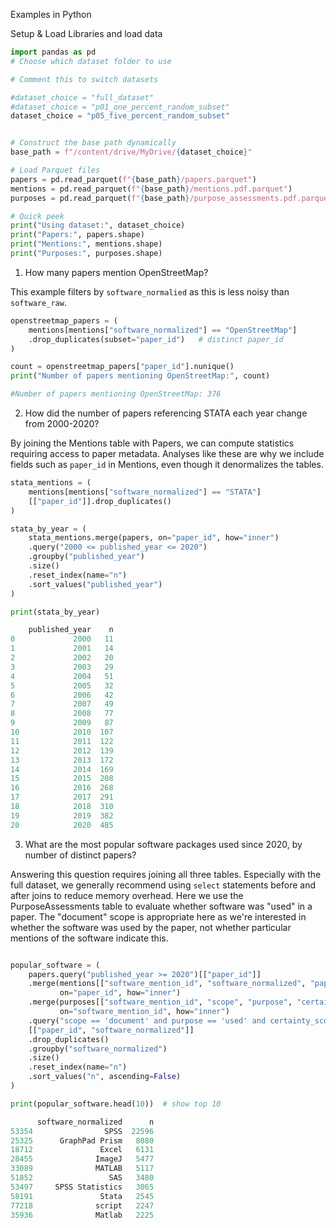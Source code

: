 Examples in Python

Setup & Load Libraries and load data

```Python
import pandas as pd
# Choose which dataset folder to use

# Comment this to switch datasets

#dataset_choice = "full_dataset"
#dataset_choice = "p01_one_percent_random_subset"
dataset_choice = "p05_five_percent_random_subset"


# Construct the base path dynamically
base_path = f"/content/drive/MyDrive/{dataset_choice}"

# Load Parquet files
papers = pd.read_parquet(f"{base_path}/papers.parquet")
mentions = pd.read_parquet(f"{base_path}/mentions.pdf.parquet")
purposes = pd.read_parquet(f"{base_path}/purpose_assessments.pdf.parquet")

# Quick peek
print("Using dataset:", dataset_choice)
print("Papers:", papers.shape)
print("Mentions:", mentions.shape)
print("Purposes:", purposes.shape)
```

1. How many papers mention OpenStreetMap?

This example filters by `software_normalied` as this is less noisy than `software_raw`.

```Python
openstreetmap_papers = (
    mentions[mentions["software_normalized"] == "OpenStreetMap"]
    .drop_duplicates(subset="paper_id")   # distinct paper_id
)

count = openstreetmap_papers["paper_id"].nunique()
print("Number of papers mentioning OpenStreetMap:", count)

#Number of papers mentioning OpenStreetMap: 376
```

2. How did the number of papers referencing STATA each year change from 2000-2020?

By joining the Mentions table with Papers, we can compute statistics requiring access to paper metadata. Analyses like these are why we include fields such as `paper_id` in Mentions, even though it denormalizes the tables.

```Python
stata_mentions = (
    mentions[mentions["software_normalized"] == "STATA"]
    [["paper_id"]].drop_duplicates()
)

stata_by_year = (
    stata_mentions.merge(papers, on="paper_id", how="inner")
    .query("2000 <= published_year <= 2020")
    .groupby("published_year")
    .size()
    .reset_index(name="n")
    .sort_values("published_year")
)

print(stata_by_year)

    published_year    n
0             2000   11
1             2001   14
2             2002   20
3             2003   29
4             2004   51
5             2005   32
6             2006   42
7             2007   49
8             2008   77
9             2009   87
10            2010  107
11            2011  122
12            2012  139
13            2013  172
14            2014  169
15            2015  208
16            2016  268
17            2017  291
18            2018  310
19            2019  382
20            2020  485

```

3. What are the most popular software packages used since 2020, by number of distinct papers?

Answering this question requires joining all three tables.
Especially with the full dataset, we generally recommend using `select` statements before and after joins to reduce memory overhead.
Here we use the PurposeAssessments table to evaluate whether software was "used" in a paper.
The "document" scope is appropriate here as we're interested in whether the software was used by the paper, not whether particular mentions of the software indicate this.

```Python

popular_software = (
    papers.query("published_year >= 2020")[["paper_id"]]
    .merge(mentions[["software_mention_id", "software_normalized", "paper_id"]],
           on="paper_id", how="inner")
    .merge(purposes[["software_mention_id", "scope", "purpose", "certainty_score"]],
           on="software_mention_id", how="inner")
    .query("scope == 'document' and purpose == 'used' and certainty_score > 0.5")
    [["paper_id", "software_normalized"]]
    .drop_duplicates()
    .groupby("software_normalized")
    .size()
    .reset_index(name="n")
    .sort_values("n", ascending=False)
)

print(popular_software.head(10))  # show top 10

      software_normalized      n
53354                SPSS  22596
25325      GraphPad Prism   8080
18712               Excel   6131
28455              ImageJ   5477
33089              MATLAB   5117
51852                 SAS   3480
53497     SPSS Statistics   3065
58191               Stata   2545
77218              script   2247
35936              Matlab   2225

```
